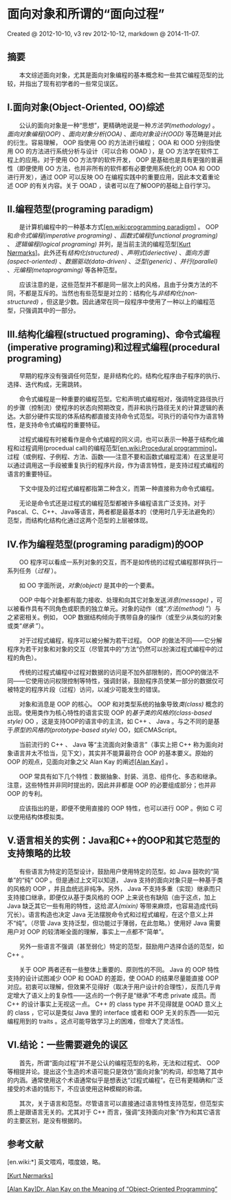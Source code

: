 ﻿# 面向对象和所谓的“面向过程”

Created @ 2012-10-10, v3 rev 2012-10-12, markdown @ 2014-11-07.

## 摘要

　　本文综述面向对象，尤其是面向对象编程的基本概念和一些其它编程范型的比较，并指出了现有初学者的一些常见误区。

## I.面向对象(Object-Oriented, OO)综述

　　公认的面向对象是一种“思想”，更精确地说是一种*方法学(methodology)* 。*面向对象编程(OOP)* 、*面向对象分析(OOA)* 、*面向对象设计(OOD)* 等范畴是对此的衍生。容易理解， OOP 指使用 OO 的方法进行编程； OOA 和 OOD 分别指使用 OO 的方法进行系统分析与设计（可以合称 OOAD ），是 OO 方法学在软件工程上的应用。对于使用 OO 方法学的软件开发， OOP 是基础也是具有更强的普遍性（即便使用 OO 方法，也并非所有的软件都有必要使用系统化的 OOA 和 OOD 进行开发），通过 OOP 可以反映 OO 在编程实践中的重要应用，因此本文着重论述 OOP 的有关内容。关于 OOAD ，读者可以在了解OOP的基础上自行学习。

## II.编程范型(programing paradigm)

　　是计算机编程中的一种基本方式[[en.wiki:programming paradigm]](http://en.wikipedia.org/wiki/Programming_paradigm) 。 OOP 和*命令式编程(imperative programing)* 、*函数式编程(functional programing)* 、 *逻辑编程(logical programing)* 并列，是当前主流的编程范型[[Kurt Nørmarks]](http://people.cs.aau.dk/~normark/prog3-03/html/notes/paradigms_themes-paradigm-overview-section.html)。此外还有*结构化(structured)* 、*声明式(deriective)* 、*面向方面(aspect-oriented)* 、*数据驱动(data-driven)* 、*泛型(generic)* 、*并行(parallel)* 、*元编程(metaprograming)* 等各种范型。

　　应该注意的是，这些范型并不都是同一层次上的风格，且由于分类方法的不同，不都是互斥的。当然也有些范型是对立的：结构化与*非结构化(non-structured)* ，但这是少数。因此通常在同一段程序中使用了一种以上的编程范型，只强调其中的一部分。

## III.结构化编程(structued programing)、命令式编程(imperative programing)和过程式编程(procedural programing)

　　早期的程序没有强调任何范型，是非结构化的。结构化程序由子程序的执行、选择、迭代构成，无需跳转。

　　命令式编程是一种重要的编程范型。它和声明式编程相对，强调特定路径执行的步骤（控制流）使程序的状态向预期改变，而非和执行路径无关的计算逻辑的表达。大部分硬件实现的体系结构都直接支持命令式范型。可执行的语句作为语言特性，是支持命令式编程的重要特征。

　　过程式编程有时被看作是命令式编程的同义词，也可以表示一种基于结构化编程和过程调用(procedual call)的编程范型[[en.wiki:Procedural programming]](http://en.wikipedia.org/wiki/Procedural_programming)。过程（或例程、子例程、方法、函数——注意不要和函数式编程混淆）在这里是可以通过调用这一手段被重复执行的程序片段，作为语言特性，是支持过程式编程的语言的重要特征。

　　下文中提及的过程式编程都指第二种含义，而第一种直接称为命令式编程。

　　无论是命令式还是过程式的编程范型都被许多编程语言广泛支持。对于Pascal、C、C++、Java等语言，两者都是最基本的（使用时几乎无法避免的）范型，而结构化结构化通过这两个范型的上层被体现。

## IV.作为编程范型(programing paradigm)的OOP

　　OO 程序可以看成一系列对象的交互，而不是如传统的过程式编程那样执行一系列任务（*过程* ）。

　　如 OO 字面所说，*对象(object)* 是其中的一个要素。

　　OOP 中每个对象都有能力接收、处理和向其它对象发送*消息(message)* ，可以被看作具有不同角色或职责的独立单元。对象的动作（或“*方法(method)* ”）与之紧密相关。例如， OOP 数据结构倾向于携带自身的操作（或至少从类似的对象或类“*继承* ”）。

　　对于过程式编程，程序可以被分解为若干过程。 OOP 的做法不同——它分解程序为若干对象和对象的交互（尽管其中的“方法”仍然可以扮演过程式编程中的过程的角色）。

　　传统的过程式编程中过程对数据的访问是不加外部限制的，而OOP的做法不同——它使用访问权限控制等特性，强调封装，鼓励程序员使某一部分的数据仅可被特定的程序片段（过程）访问，以减少可能发生的错误。

　　对象和消息是 OOP 的核心。 OOP 和对类型系统的抽象导致*类(class)* 概念的出现。使用类作为核心特性的语言实现 OOP 的*基于类的风格的(class-based style)* OO ，这是支持OOP的语言中的主流，如 C++ 、 Java 。与之不同的是基于*原型的风格的(prototype-based style)* OO，如ECMAScript。

　　当前流行的 C++ 、 Java 等“主流面向对象语言”（事实上把 C++ 称为面向对象语言并太不恰当，见下文），其实并不能算最符合 OOP 的基本要义。原始的 OOP 的观点，见面向对象之父 Alan Kay 的阐述[[Alan Kay]](http://userpage.fu-berlin.de/~ram/pub/pub_jf47ht81Ht/doc_kay_oop_en) 。

　　OOP 常具有如下几个特性：数据抽象、封装、消息、组件化、多态和继承。注意，这些特性并非同时提出的，因此并非都是 OOP 的必要组成部分；也并非 OOP 的专利。

　　应该指出的是，即便不使用直接的 OOP 特性，也可以进行 OOP 。例如 C 可以使用结构体模拟类。

## V.语言相关的实例：Java和C++的OOP和其它范型的支持策略的比较

　　有些语言为特定的范型设计，鼓励用户使用特定的范型。如 Java 鼓吹的“简单”的“纯” OOP 。但是通过上文可以知道， Java 支持的面向对象只是一种基于类的风格的 OOP ，并且血统远非纯净。另外， Java 不支持多重（实现）继承而只支持接口继承，即便仅从基于类风格的 OOP 上来说也有缺陷（由于这点，加上 Java 缺乏其它一些有用的特性，这给*混入(mixin)* 等带来麻烦，也容易造成代码冗长）。语言构造也决定 Java 无法摆脱命令式和过程式编程，在这个意义上并不“纯”。（尽管 Java 支持泛型，但功能过于薄弱，在此忽略。）使用好 Java 需要用户对 OOP 的较清晰全面的理解，事实上一点都不“简单”。

　　另外一些语言不强调（甚至弱化）特定的范型，鼓励用户选择合适的范型，如 C++ 。

　　关于 OOP 两者还有一些整体上重要的、原则性的不同。 Java 的 OOP 特性支持的设计试图减少 OOP 和 OOAD 的差距，使 OOAD 的结果尽量能直接 OOP 对应。初衷可以理解，但效果不见得好（取决于用户设计的合理性），反而几乎肯定增大了语义上的复杂性——这点的一个例子是“继承”不考虑 private 成员。而 C++ 的设计事实上无视这一点。 C++ 的 class type 并不见得就是 OOAD 意义上的 class ，它可以是类似 Java 里的 interface 或者和 OOP 无关的东西——如元编程用到的 traits 。这点可能导致学习上的困难，但增大了灵活性。

## VI.结论：一些需要避免的误区

　　首先，所谓“面向过程”并不是公认的编程范型的名称，无法和过程式、 OOP 等相提并论。提出这个生造的术语可能只是效仿“面向对象”的构词，却忽略了其中的内涵。通常使用这个术语通常似乎是想表达“过程式编程”。在已有更精确和广泛接受的术语的情形下，不应该使用这种模糊的称谓。

　　其次，关于语言和范型。尽管语言可以直接通过语言特性支持范型，但范型实质上是跟语言无关的。尤其对于 C++ 而言，强调“支持面向对象”作为和其它语言的主要区别，是没有根据的。

## 参考文献

[en.wiki:*] 英文喂鸡，喂度娘，略。

[[Kurt Nørmarks]](http://people.cs.aau.dk/~normark/prog3-03/html/notes/paradigms_themes-paradigm-overview-section.html)

[[Alan Kay]Dr. Alan Kay  on the Meaning of “Object-Oriented Programming”](http://userpage.fu-berlin.de/~ram/pub/pub_jf47ht81Ht/doc_kay_oop_en)

